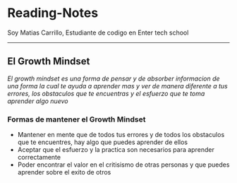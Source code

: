 # Reading-Notes

Soy Matias Carrillo, Estudiante de codigo en Enter tech school
____

## El Growth Mindset
*El growth mindset es una forma de pensar y de absorber informacion de una forma la cual te ayuda a aprender mas y ver de manera diferente a tus errores, los obstaculos que te encuentras y el esfuerzo que te toma aprender algo nuevo*

### Formas de mantener el Growth Mindset
- Mantener en mente que de todos tus errores y de todos los obstaculos que te encuentres, hay algo que puedes aprender de ellos
- Aceptar que el esfuerzo y la practica son necesarios para aprender correctamente
- Poder encontrar el valor en el critisismo de otras personas y que puedes aprender sobre el exito de otros

